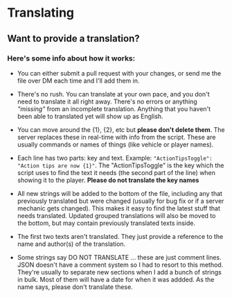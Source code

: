 # Translating

## Want to provide a translation?
### **Here's some info about how it works:**
* You can either submit a pull request with your changes, or send me the file over DM each time and I'll add them in.

* There's no rush. You can translate at your own pace, and you don't need to translate it all right away. There's no errors or anything *"missing"* from an incomplete translation. Anything that you haven't been able to translated yet will show up as English.

* You can move around the {1}, {2}, etc but **please don't delete them**. The server replaces these in real-time with info from the script. These are usually commands or names of things (like vehicle or player names).

* Each line has two parts: key and text. Example: `"ActionTipsToggle": "Action tips are now {1}"`. The "ActionTipsToggle" is the key which the script uses to find the text it needs (the second part of the line) when showing it to the player. **Please do not translate the key names**

* All new strings will be added to the bottom of the file, including any that previously translated but were changed (usually for bug fix or if a server mechanic gets changed). This makes it easy to find the latest stuff that needs translated. Updated grouped translations will also be moved to the bottom, but may contain previously translated texts inside.

* The first two texts aren't translated. They just provide a reference to the name and author(s) of the translation.

* Some strings say DO NOT TRANSLATE ... these are just comment lines. JSON doesn't have a comment system so I had to resort to this method. They're usually to separate new sections when I add a bunch of strings in bulk. Most of them will have a date for when it was addded. As the name says, please don't translate these.
